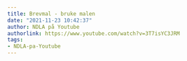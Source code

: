 ```yaml
---
title: Brevmal - bruke malen
date: "2021-11-23 10:42:37"
author: NDLA på Youtube
authorlink: https://www.youtube.com/watch?v=3T7isYC3JRM
tags:
- NDLA-pa-Youtube
---
```

